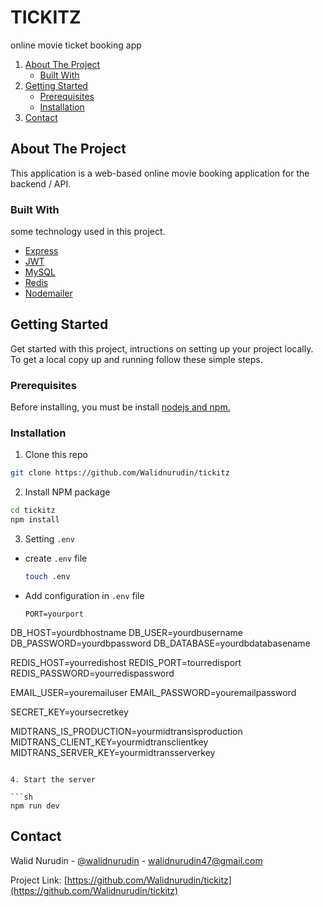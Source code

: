 # TICKITZ

online movie ticket booking app

<!-- NAVIGATION -->
<ol>
    <li>
      <a href="#about-the-project">About The Project</a>
      <ul>
        <li><a href="#built-with">Built With</a></li>
      </ul>
    </li>
    <li>
      <a href="#getting-started">Getting Started</a>
      <ul>
        <li><a href="#prerequisites">Prerequisites</a></li>
        <li><a href="#installation">Installation</a></li>
      </ul>
    </li>
    <li><a href="#contact">Contact</a></li>
  </ol>

<!-- ABOUT THE PROJECT -->

## About The Project

This application is a web-based online movie booking application for the backend / API.

### Built With

some technology used in this project.

- [Express](https://expressjs.com)
- [JWT](https://jwt.io)
- [MySQL](https://mysql.com)
- [Redis](https://redis.io)
- [Nodemailer](https://nodemailer.com)

<!-- GETTING STARTED -->

## Getting Started

Get started with this project, intructions on setting up your project locally.
To get a local copy up and running follow these simple steps.

### Prerequisites

Before installing, you must be install [nodejs and npm.](https://nodejs.org)

### Installation

1. Clone this repo

```sh
git clone https://github.com/Walidnurudin/tickitz
```

2. Install NPM package

```sh
cd tickitz
npm install
```

3. Setting `.env`

- create `.env` file

  ```sh
  touch .env
  ```

- Add configuration in `.env` file

  ```
  PORT=yourport
  ```

DB_HOST=yourdbhostname
DB_USER=yourdbusername
DB_PASSWORD=yourdbpassword
DB_DATABASE=yourdbdatabasename

REDIS_HOST=yourredishost
REDIS_PORT=tourredisport
REDIS_PASSWORD=yourredispassword

EMAIL_USER=youremailuser
EMAIL_PASSWORD=youremailpassword

SECRET_KEY=yoursecretkey

MIDTRANS_IS_PRODUCTION=yourmidtransisproduction
MIDTRANS_CLIENT_KEY=yourmidtransclientkey
MIDTRANS_SERVER_KEY=yourmidtransserverkey

````

4. Start the server

```sh
npm run dev
````

<!-- CONTACT -->

## Contact

Walid Nurudin - [@walidnurudin](https://www.linkedin.com/in/walidnurudin/) - walidnurudin47@gmail.com

Project Link: [https://github.com/Walidnurudin/tickitz](https://github.com/Walidnurudin/tickitz)
